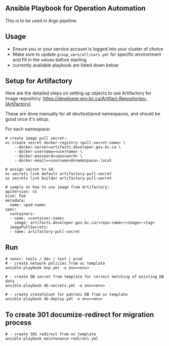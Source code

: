 ## Ansible Playbook for Operation Automation
This is to be used in Argo pipeline.

## Usage
- Ensure you or your service account is logged into your cluster of choice
- Make sure to update `group_vars/all/vars.yml` for specific environment and fill in the values before starting
- currently available playbook are listed down below

## Setup for Artifactory

Here are the detailed steps on setting up objects to use Artifactory for image repository: https://developer.gov.bc.ca/Artifact-Repositories-(Artifactory)


These are done manually for all dev/test/prod namespaces, and should be good once it's setup.

For each namespace:
```shell
# create image pull secret:
oc create secret docker-registry <pull-secret-name> \
    --docker-server=artifacts.developer.gov.bc.ca \
    --docker-username=<username> \
    --docker-password=<password> \
    --docker-email=<username>@<namespace>.local

# assign secret to SA:
oc secrets link default artifactory-pull-secret
oc secrets link builder artifactory-pull-secret

# sample on how to use image from Artifactory:
apiVersion: v1
kind: Pod
metadata:
  name: <pod-name>
spec:
  containers:
  - name: <container-name>
    image: artifacts.developer.gov.bc.ca/<repo-name>/<image>:<tag>
  imagePullSecrets:
  - name: artifactory-pull-secret
```

## Run
```shell
# <env>: tools / dev / test / prod
# - create network policies from oc template
ansible-playbook knp.yml -e env=<env>

# - create DB secret from template for correct matching of existing DB data
ansible-playbook db-secrets.yml -e env=<env>

# - create statefulset for patroni DB from oc template
ansible-playbook db-deploy.yml -e env=<env>
```

## To create 301 documize-redirect for migration process
```shell
# - create 301 redirect from oc template
ansible-playbook maintenance-redirect.yml
```
